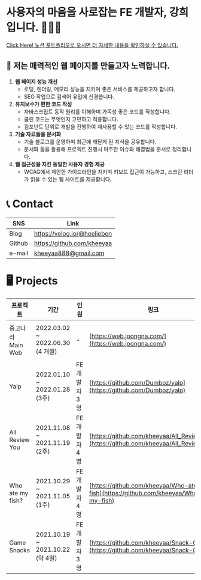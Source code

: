 # 사용자의 마음을 사로잡는 FE 개발자, 강희입니다. 👩🏻‍💻

 [Click Here! 노션 포트폴리오로 오시면 더 자세한 내용을 확인하실 수 있습니다.](https://lightning-dance-fe6.notion.site/FE-f0ca0a33fa824d25b850c1db58de0b07) 

## 🤔 저는 매력적인 웹 페이지를 만들고자 노력합니다.

1. **웹 페이지 성능 개선**
    - 로딩, 렌더링, 메모리 성능을 지키며 좋은 서비스를 제공하고자 합니다.
    - SEO 작업으로 검색어 유입에 신경씁니다.
2. **유지보수가 편한 코드 작성**
    - 자바스크립트 동작 원리를 이해하며 가독성 좋은 코드를 작성합니다.
    - 클린 코드는 무엇인지 고민하고 적용합니다.
    - 컴포넌트 단위로 개발을 진행하여 재사용할 수 있는 코드를 작성합니다.
3. **기술 자료들을 문서화**
    - 기술 블로그를 운영하며 최근에 깨닫게 된 지식을 공유합니다.
    - 문서화 툴을 활용해 프로젝트 진행시 마주한 이슈와 해결법을 문서로 정리합니다.
4. **웹 접근성을 지킨 동일한 사용자 경험 제공**
    - WCAG에서 제안한 가이드라인을 지키며 키보드 접근이 가능하고, 스크린 리더가 읽을 수 있는 웹 사이트를 제공합니다.

# 📞 Contact

| SNS | Link |
| --- | --- |
| Blog | https://velog.io/@heelieben |
| Github | https://github.com/kheeyaa |
| e-mail | kheeyaa888@gmail.com |

# 🖥 Projects

| 프로젝트 | 기간 | 인원 | 링크 | 기술 스택 |
| --- | --- | --- | --- | --- |
| 중고나라 Main Web  | 2022.03.02 ~ 2022.06.30 (4 개월) | - | [https://web.joongna.com/](https://web.joongna.com/) | React, NextJS, React Query, Emotion ... |
| Yalp | 2022.01.10 ~ 2022.01.28 (3주) | FE 개발자 3명 | [https://github.com/Dumboz/yalp](https://github.com/Dumboz/yalp) | React, Styled Component, ... |
| All Review You | 2021.11.08 ~ 2021.11.19 (2주) | FE 개발자 4명 | [https://github.com/kheeyaa/All_Review_You](https://github.com/kheeyaa/All_Review_You) | HTML, CSS, JS, Axios, ... |
| Who ate my fish? | 2021.10.29 ~ 2021.11.05 (1주) | FE 개발자 4명 | [https://github.com/kheeyaa/Who-ate-my-fish](https://github.com/kheeyaa/Who-ate-my-fish) | HTML, CSS, JS, Socket.io |
| Game Snacks | 2021.10.19 ~ 2021.10.22 (약 4일) | FE 개발자 3명 | [https://github.com/kheeyaa/Snack-Games](https://github.com/kheeyaa/Snack-Games) | HTML, CSS, JS |

<!-- 

# 🗣 About Me

## ⚙️ 기술 스택

1. Git
2. JavaScript
    
    > React | Redux | RTK | Node
    
3. CSS
    
    > Sass | styled-component 
    
4. HTML
5. tool
    
    > Web pack | babel | figma
    
6. Another
    
    > C | Python
    

## 📚 교육

1. **네카라쿠배 프론트엔드 개발 스쿨 2기**
    
    2021.07 ~ 2022.01 수료 완료
   
    - 프론트엔드 개발자 양성 교육 과정
    - HTML, CSS, JavaScript, React, 알고리즘
    - 팀 프로젝트
    
2. **한국외국어대학교 전자공학과**
    
    2018.03 ~ 4학년 2학기 휴학
    
    - 프로그래밍 경험 : 공학설계프로그래밍(A+), 자료구조(B+)
    - 하드웨어에 대한 이해 : 프로세서응용종합설계(A+), 컴퓨터 구조(A0)
    - CS 지식 습득 : 운영체제 (A+), 시스템프로그래밍 (A+)

## 🛠 역량

1. 문서화
    - [기술 블로그](https://velog.io/@heelieben)를 통해 새로 알게된 지식을 공유합니다.
    - notion으로 수시로 기록을 정리합니다.
    - 프로젝트를 진행하며 어려웠던 부분들을 [기술 로그](https://github.com/Dumboz/yalp/wiki/%EA%B8%B0%EC%88%A0-%EB%A1%9C%EA%B7%B8)를 작성하여 팀원들과 공유합니다.
    
2. Git Commit
    - 컨벤션을 정해 커밋 메세지를 남깁니다.
    - 커밋을 작은 단위로 남겨 구체적인 진행사항을 파악할 수 있습니다.
        
    
3. 디자인
    
    진행했던 프로젝트들의 전체적인 디자인을 직접 설계했습니다.
    
    - 디자인까지 설계했던 프로젝트들
        - [All Review You](https://github.com/kheeyaa/All_Review_You)
        - [Who ate my fish?](https://github.com/kheeyaa/Who-ate-my-fish)
        - [Snack Games](https://github.com/kheeyaa/Snack-Games)
        - [Free Gallery](https://github.com/kheeyaa/Free-gallery)


# 🧐 프로그래밍 철학

## 📌 페이지로드 100ms 개선이 수익 1%를 증가시킨다

**저는 웹 페이지의 성능을 개선하여 소비자들에게 빠르고 편안한 사용자 경험을 제공하고자 합니다.**

WPO(Web Performance Optimization) stats의 조사[[링크](https://wpostats.com/2015/11/04/walmart-revenue.html)] 에 따르면 Walmart는 페이지 로드가 100ms 개선될 때마다 수익이 1% 증가했습니다. 웹 로딩 속도 1초에 아마존 매출 68억달러가 달렸다[[링크](https://zdnet.co.kr/view/?no=20190418142445)] 라는 분석도 존재합니다.  KissMetrics 연구에 의하면 47%의 소비자는 웹페이지가 2초 이내에 로드되길 기대하고, 40%의 소비자가 3초가 되면 웹페이지를 이탈한다고 합니다. 프론트엔드 개발자는 사이트의 로딩 시간을 줄여 소비자 이탈율을 줄이고 이익을 창출해 낼 수 있습니다. 

### 1. Module Bundling & Code Splitting

Web Pack은 여러 파일들을 하나의 파일로 묶어주는 번들링을 수행합니다. 번들링을 통해서 서버에게 여러 요청을 보내는 대신, 한 번의 요청으로 필요한 소스를 받을 수 있으므로 서버의 부하를 줄입니다. 하지만 번들링 결과가 너무 크다면 페이지 접속시 한 파일을 불러오는 데 오랜 시간이 걸리게 됩니다. 따라서 한 페이지에서 필요한 단위로 코드를 분할하고 번들링하여 웹 성능을 개선할 수 있습니다.

- [Yalp 프로젝트](https://github.com/kheeyaa/yalp)에서 **React lazy, Suspense**를 사용한 **Code Splitting**
    

### 2. 이미지 최적화

웹 페이지에서 대부분의 용량을 차지하는 것은 이미지입니다. 이미지 최적화를 통해 웹 페이지 바이트를 절약하고, 렌더링 속도를 절감시켜 웹 성능을 개선할 수 있습니다.

- 팀원들과 **이미지 최적화**를 조사하고 정리한 기술 로그 - [이미지 최적화](https://velog.io/@heelieben/이미지-최적화)
- [Yalp 프로젝트](https://github.com/kheeyaa/yalp)에서 **SVG 스프라이트**를 사용한 이미지 최적화

### 3. Lazy Loading

서버로부터 지금 필요하지 않은 데이터들을 한 번에 받아두지 않고, 필요할 때마다 데이터를 요청하는 Lazy Loading을 통해 웹 성능을 개선할 수 있습니다.

- [All Review You 프로젝트](https://github.com/kheeyaa/All_Review_You)에서 **Intersection Observer**를 사용한 **Infinite Scroll**을 이용한 **Lazy Loading**
    
### 4. React 컴포넌트 최적화

React.memo, useCallback, useMemo를 사용하여 컴포넌트 최적화를 통해 불필요한 컴포넌트 렌더링을 방지하고 웹 성능을 개선합니다.

- [Yalp 프로젝트](https://github.com/kheeyaa/yalp)에서 **컴포넌트 최적화**
 
### 5. SEO 최적화

- 리액트 라우터를 통해 SPA이지만 url을 페이지에 맞게 변경해 주며 SEO 최적화를 하였습니다.
- Yalp 프로젝트에서 React helmet을 사용하여 Meta태그를 추가하여 SEO 최적화를 하였습니다.
    
    
## 📌 유지보수하기 좋은 코드를 작성하자

**기존의 코드를 유지보수 하는 데 들어가는 시간이 줄어든다면, 더욱 좋은 서비스를 제공할 수 있을 것이며 결국 이익 창출로 이어집니다.**

구현에 급급해 빠르게 작성한 코드는 시간이 지난 후 새로운 서비스를 제공하기 위해 코드를 추가하는 순간, 버그가 발생하고 손을 댈수록 더욱더 그 문제를 해결하기 어려워집니다. 가독성이 좋고 논리적인 코드는 다른 사람이 보더라도 이해할 수 있으며, 디버깅하기 용이하며 유지보수가 간편합니다. 

### 1. 함수형 프로그래밍

저는 함수형/선언형 프로그래밍을 지향합니다. 부수효과를 일으키지 않는 순수함수를 작성하여 상태를 안전하게 보호하고자 합니다. 특정 함수만이 상태를 변경할 수 있도록 하여 디버깅을 용이하게 합니다.

- 함수형 프로그래밍에 대해 정리한 [블로그 포스트](https://velog.io/@heelieben/JavaScript-함수형-프로그래밍)
- [Yalp 프로젝트](https://github.com/kheeyaa/yalp)에서 **선언형으로 utils 함수**들을 사용
    1. utils 함수들을 파일로 분할합니다. 
    2. utils 함수를 불러와 선언형으로 사용합니다.
   

### 2. 의미있는 식별자 이름

함수와 변수의 이름을 통해서 이 함수와 변수가 어떤 의미를 가지는지 한 번에 파악할 수 있도록 작성하고자 노력합니다.

- [Snack Games 프로젝트](https://github.com/kheeyaa/Snack-Games)에서 **의미있는 함수** 이름
    - `changeMode` , `renderNewGame` 처럼 함수의 이름만으로 어떤 일을 수행하고자 하는지 알 수 있습니다.
    
- [Who ate my fish 프로젝트](https://github.com/kheeyaa/Who-ate-my-fish/)에서 **상수**를 적극 사용
    - 의미 없는 문자열이나 숫자 값을 사용하지 않고, 상수를 통해 명확하게 해당 값이 무엇을 의미하는지 나타냈습니다.
    

### 3. 클로저를 사용한 은닉화

클로저와 getter, setter를 사용하여 상태를 안전하게 은닉하면 디버깅이 편해집니다.

- Who ate my fish 프로젝트에서 **상태 은닉화**
    


## 📌 모든 문제는 원인과 해결 방안이 있다

**개발을 하다 보면 다양한 문제와 마주하게 됩니다. 저는 제가 마주한 문제의 원인을 파악하고 해결해 나가면서 저와 비슷한 어려움을 겪는 개발자들에게 도움을 주고 싶습니다.**

### 1. Github Issue를 통해 이슈 관리

프로젝트를 진행하며 마주한 이슈들은 Github의 Issue를 통해 문제를 제시하고 관리합니다.

- [Yalp 프로젝트](https://github.com/Dumboz/yalp/issues/107)에서 마주한 **Warning**을 이슈로 관리해 보았습니다.
    

### 2. Github Wiki를 통해 기술 로그 작성

프로젝트를 진행하며 새로 알게 된 기술과 해결한 방안에 대해서는 깃허브의 위키를 통해 문서로 작성하였습니다.

- [Yalp 프로젝트 기술 로그](https://github.com/Dumboz/yalp/wiki/%EA%B8%B0%EC%88%A0-%EB%A1%9C%EA%B7%B8)


## 📌 웹 접근성을 지켜 다양한 소비자를 확보하자

**웹 접근성을 지키면 다양한 환경과 다양한 기기에서 접근하는 소비자들을 확보할 수 있습니다.** 

웹 서비스 기획 및 제작 단계부터 다양한 환경을 고려하면 제작 및 운용의 효율성을 높일 수 있습니다. 또한 사회 공헌 및 복지 향상에 기여하는 책임감 있는 기업으로 이미지 향상을 기대할 수 있습니다.

### 1. WAI-ARIA

장애를 가진 사용자가 웹 컨텐츠에 쉽게 접근할 수 있는 방법을 제공하는 WAI-ARIA를 활용하고자 합니다.

- [WAI-ARIA에 대해 정리한 블로그 포스트](https://velog.io/@heelieben/웹-접근성-WAI-ARIA)

### 2. 키보드 접근

모달내에서도 키보드로 접근할 수 있도록 tabIndex속성을 설정합니다.
    


 -->
